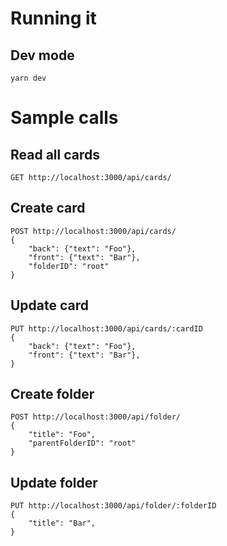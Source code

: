 # Running it

## Dev mode

```
yarn dev
```

# Sample calls

## Read all cards

```
GET http://localhost:3000/api/cards/
```

## Create card

```
POST http://localhost:3000/api/cards/
{
	"back": {"text": "Foo"},
	"front": {"text": "Bar"},
	"folderID": "root"
}
```

## Update card

```
PUT http://localhost:3000/api/cards/:cardID
{
	"back": {"text": "Foo"},
	"front": {"text": "Bar"},
}
```

## Create folder

```
POST http://localhost:3000/api/folder/
{
	"title": "Foo",
	"parentFolderID": "root"
}
```

## Update folder

```
PUT http://localhost:3000/api/folder/:folderID
{
	"title": "Bar",
}
```
